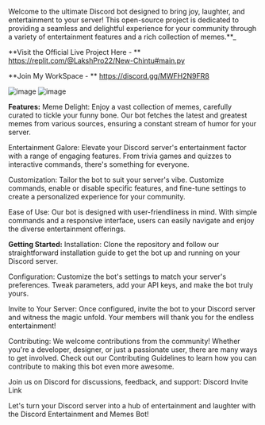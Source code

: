
Welcome to the ultimate Discord bot designed to bring joy, laughter, and entertainment to your server! This open-source project is dedicated to providing a seamless and delightful experience for your community through a variety of entertainment features and a rich collection of memes.**_

**Visit the Official Live Project Here - **
https://replit.com/@LakshPro22/New-Chintu#main.py

**Join My WorkSpace - **
https://discord.gg/MWFH2N9FR8

![image](https://github.com/Laksh-Devloper/Chintu---Discord-Entertainment-and-Memes-Bot-/assets/71703674/e0868156-d5fd-4816-9bf6-7509ca13f78a)
![image](https://github.com/Laksh-Devloper/Chintu---Discord-Entertainment-and-Memes-Bot-/assets/71703674/5e7885d1-452d-47bd-ad83-e17c7fec6e8b)



**Features:**
Meme Delight: Enjoy a vast collection of memes, carefully curated to tickle your funny bone. Our bot fetches the latest and greatest memes from various sources, ensuring a constant stream of humor for your server.

Entertainment Galore: Elevate your Discord server's entertainment factor with a range of engaging features. From trivia games and quizzes to interactive commands, there's something for everyone.

Customization: Tailor the bot to suit your server's vibe. Customize commands, enable or disable specific features, and fine-tune settings to create a personalized experience for your community.

Ease of Use: Our bot is designed with user-friendliness in mind. With simple commands and a responsive interface, users can easily navigate and enjoy the diverse entertainment offerings.

**Getting Started:**
Installation: Clone the repository and follow our straightforward installation guide to get the bot up and running on your Discord server.

Configuration: Customize the bot's settings to match your server's preferences. Tweak parameters, add your API keys, and make the bot truly yours.

Invite to Your Server: Once configured, invite the bot to your Discord server and witness the magic unfold. Your members will thank you for the endless entertainment!

Contributing:
We welcome contributions from the community! Whether you're a developer, designer, or just a passionate user, there are many ways to get involved. Check out our Contributing Guidelines to learn how you can contribute to making this bot even more awesome.

Join us on Discord for discussions, feedback, and support: Discord Invite Link

Let's turn your Discord server into a hub of entertainment and laughter with the Discord Entertainment and Memes Bot!
